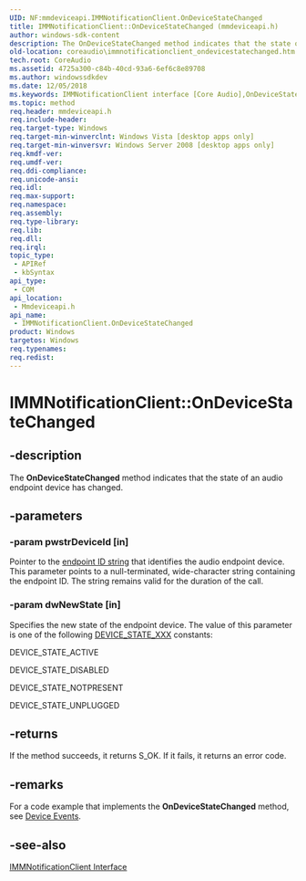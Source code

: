 ```yaml
---
UID: NF:mmdeviceapi.IMMNotificationClient.OnDeviceStateChanged
title: IMMNotificationClient::OnDeviceStateChanged (mmdeviceapi.h)
author: windows-sdk-content
description: The OnDeviceStateChanged method indicates that the state of an audio endpoint device has changed.
old-location: coreaudio\immnotificationclient_ondevicestatechanged.htm
tech.root: CoreAudio
ms.assetid: 4725a300-c84b-40cd-93a6-6ef6c8e89708
ms.author: windowssdkdev
ms.date: 12/05/2018
ms.keywords: IMMNotificationClient interface [Core Audio],OnDeviceStateChanged method, IMMNotificationClient.OnDeviceStateChanged, IMMNotificationClient::OnDeviceStateChanged, IMMNotificationClientOnDeviceStateChanged, OnDeviceStateChanged, OnDeviceStateChanged method [Core Audio], OnDeviceStateChanged method [Core Audio],IMMNotificationClient interface, coreaudio.immnotificationclient_ondevicestatechanged, mmdeviceapi/IMMNotificationClient::OnDeviceStateChanged
ms.topic: method
req.header: mmdeviceapi.h
req.include-header: 
req.target-type: Windows
req.target-min-winverclnt: Windows Vista [desktop apps only]
req.target-min-winversvr: Windows Server 2008 [desktop apps only]
req.kmdf-ver: 
req.umdf-ver: 
req.ddi-compliance: 
req.unicode-ansi: 
req.idl: 
req.max-support: 
req.namespace: 
req.assembly: 
req.type-library: 
req.lib: 
req.dll: 
req.irql: 
topic_type:
 - APIRef
 - kbSyntax
api_type:
 - COM
api_location:
 - Mmdeviceapi.h
api_name:
 - IMMNotificationClient.OnDeviceStateChanged
product: Windows
targetos: Windows
req.typenames: 
req.redist: 
---
```


# IMMNotificationClient::OnDeviceStateChanged


## -description



The <b>OnDeviceStateChanged</b> method indicates that the state of an audio endpoint device has changed.




## -parameters




### -param pwstrDeviceId [in]

Pointer to the <a href="https://msdn.microsoft.com/3c955e2d-daaa-4b77-8ca5-890383bb2d39">endpoint ID string</a> that identifies the audio endpoint device. This parameter points to a null-terminated, wide-character string containing the endpoint ID. The string remains valid for the duration of the call.


### -param dwNewState [in]

Specifies the new state of the endpoint device. The value of this parameter is one of the following <a href="https://msdn.microsoft.com/d03f2fbc-313a-42cf-902a-fd9f6dce2a35">DEVICE_STATE_XXX</a> constants:

DEVICE_STATE_ACTIVE

DEVICE_STATE_DISABLED

DEVICE_STATE_NOTPRESENT

DEVICE_STATE_UNPLUGGED


## -returns



If the method succeeds, it returns S_OK. If it fails, it returns an error code.




## -remarks



For a code example that implements the <b>OnDeviceStateChanged</b> method, see <a href="https://msdn.microsoft.com/b31500d6-a79d-4e6e-878e-6bd77055f1ad">Device Events</a>.




## -see-also




<a href="https://msdn.microsoft.com/76d3cd52-30bd-48b0-8adc-c23991a60d1b">IMMNotificationClient Interface</a>
 

 

